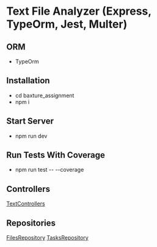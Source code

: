 # Text File Analyzer (Express, TypeOrm, Jest, Multer)

## ORM
- TypeOrm

## Installation
- cd baxture_assignment
- npm i

## Start Server
- npm run dev

## Run Tests With Coverage
- npm run test -- --coverage

## Controllers
[TextControllers](https://github.com/amitwaghmare17011994/baxture_assignment/blob/main/src/controllers/TextFileAnalyzeControllers.ts)

## Repositories
[FilesRepository](https://github.com/amitwaghmare17011994/baxture_assignment/blob/main/src/repositories/FilesRepository.ts)
[TasksRepository](https://github.com/amitwaghmare17011994/baxture_assignment/blob/main/src/repositories/TasksRepository.ts)


